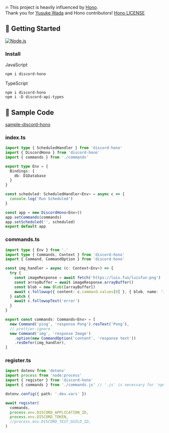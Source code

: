 🔥 This project is heavily influenced by [Hono](https://github.com/honojs/hono).  
Thank you for [Yusuke Wada](https://github.com/yusukebe) and Hono contributors! [Hono LICENSE](https://github.com/honojs/hono/blob/main/LICENSE)

## 🚀 Getting Started

[<img alt="Node.js" src="https://img.shields.io/badge/Node.js-20.x-%23339933?logo=Node.js" />](https://nodejs.org)

### Install

JavaScript

```shell
npm i discord-hono
```

TypeScript

```shell
npm i discord-hono
npm i -D discord-api-types
```

## 📑 Sample Code

[sample-discord-hono](https://github.com/LuisFun/sample-discord-hono)

### index.ts

```ts
import type { ScheduledHandler } from 'discord-hono'
import { DiscordHono } from 'discord-hono'
import { commands } from './commands'

export type Env = {
  Bindings: {
    db: D1Database
  }
}

const scheduled: ScheduledHandler<Env> = async c => {
  console.log('Run Scheduled')
}

const app = new DiscordHono<Env>()
app.setCommands(commands)
app.setScheduled('', scheduled)
export default app
```

### commands.ts

```ts
import type { Env } from '.'
import type { Commands, Context } from 'discord-hono'
import { Command, CommandOption } from 'discord-hono'

const img_handler = async (c: Context<Env>) => {
  try {
    const imageResponse = await fetch('https://luis.fun/luisfun.png')
    const arrayBuffer = await imageResponse.arrayBuffer()
    const blob = new Blob([arrayBuffer])
    await c.followup({ content: c.command.values[0] }, { blob, name: 'image.png' })
  } catch {
    await c.followupText('error')
  }
}

export const commands: Commands<Env> = [
  new Command('ping', 'response Pong').resText('Pong'),
  // prettier-ignore
  new Command('img', 'response Image')
    .option(new CommandOption('content', 'response text'))
    .resDefer(img_handler),
]
```

### register.ts

```ts
import dotenv from 'dotenv'
import process from 'node:process'
import { register } from 'discord-hono'
import { commands } from './commands.js' // '.js' is necessary for 'npm run register'.

dotenv.config({ path: '.dev.vars' })

await register(
  commands,
  process.env.DISCORD_APPLICATION_ID,
  process.env.DISCORD_TOKEN,
  //process.env.DISCORD_TEST_GUILD_ID,
)
```
